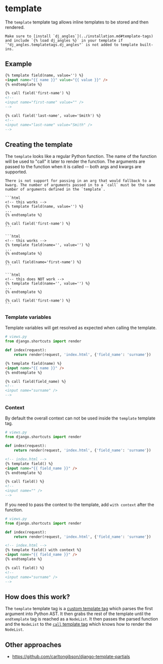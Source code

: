 # template

The `template` template tag allows inline templates to be stored and then rendered.

```{note}
Make sure to [install `dj_angles`](../installation.md#template-tags) and include `{% load dj_angles %}` in your template if `"dj_angles.templatetags.dj_angles"` is not added to template built-ins.
```

## Example

```html
{% template field(name, value='') %}
<input name="{{ name }}" value="{{ value }}" />
{% endtemplate %}

{% call field('first-name') %}
<!-- 
<input name="first-name" value="" />
-->

{% call field('last-name', value='Smith') %}
<!-- 
<input name="last-name" value="Smith" />
-->
```

## Creating the template

The `template` looks like a regular Python function. The name of the function will be used to "call" it later to render the function. The arguments are passed to the function when it is called -- both args and kwargs are supported.

````{warning}
There is not support for passing in an arg that would fallback to a kwarg. The number of arguments passed in to a `call` must be the same number of arguments defined in the `template`.

```html
<!-- this works -->
{% template field(name, value='') %}
...
{% endtemplate %}

{% call field('first-name') %}
```

```html
<!-- this works -->
{% template field(name='', value='') %}
...
{% endtemplate %}

{% call field(name='first-name') %}
```

```html
<!-- this does NOT work -->
{% template field(name='', value='') %}
...
{% endtemplate %}

{% call field('first-name') %}
```
````

### Template variables

Template variables will get resolved as expected when calling the template.

```python
# views.py
from django.shortcuts import render

def index(request):
    return render(request, 'index.html', {'field_name': 'surname'})
```

```html
{% template field(name) %}
<input name="{{ name }}" />
{% endtemplate %}

{% call field(field_name) %}
<!-- 
<input name="surname" />
-->
```

### Context

By default the overall context can not be used inside the `template` template tag.

```python
# views.py
from django.shortcuts import render

def index(request):
    return render(request, 'index.html', {'field_name': 'surname'})
```

```html
<!-- index.html -->
{% template field() %}
<input name="{{ field_name }}" />
{% endtemplate %}

{% call field() %}
<!-- 
<input name="" />
-->
```

If you need to pass the context to the template, add `with context` after the function.

```python
# views.py
from django.shortcuts import render

def index(request):
    return render(request, 'index.html', {'field_name': 'surname'})
```

```html
<!-- index.html -->
{% template field() with context %}
<input name="{{ field_name }}" />
{% endtemplate %}

{% call field() %}
<!-- 
<input name="surname" />
-->
```

## How does this work?

The `template` template tag is a [custom template tag](https://docs.djangoproject.com/en/stable/howto/custom-template-tags/#advanced-custom-template-tags) which parses the first argument into Python AST. It then grabs the rest of the template until the `endtemplate` tag is reached as a `NodeList`. It then passes the parsed function and the `NodeList` to the [`call` template tag](call.md) which knows how to render the `NodeList`.

## Other approaches

- https://github.com/carltongibson/django-template-partials
